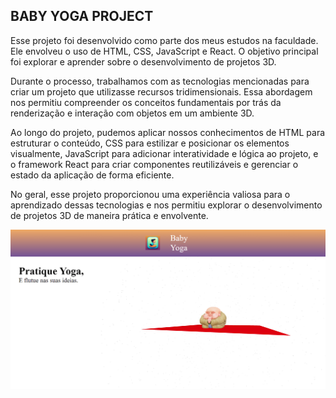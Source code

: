 ## BABY YOGA PROJECT
Esse projeto foi desenvolvido como parte dos meus estudos na faculdade. Ele envolveu o uso de HTML, CSS, JavaScript e React. O objetivo principal foi explorar e aprender sobre o desenvolvimento de projetos 3D.

Durante o processo, trabalhamos com as tecnologias mencionadas para criar um projeto que utilizasse recursos tridimensionais. Essa abordagem nos permitiu compreender os conceitos fundamentais por trás da renderização e interação com objetos em um ambiente 3D.

Ao longo do projeto, pudemos aplicar nossos conhecimentos de HTML para estruturar o conteúdo, CSS para estilizar e posicionar os elementos visualmente, JavaScript para adicionar interatividade e lógica ao projeto, e o framework React para criar componentes reutilizáveis e gerenciar o estado da aplicação de forma eficiente.

No geral, esse projeto proporcionou uma experiência valiosa para o aprendizado dessas tecnologias e nos permitiu explorar o desenvolvimento de projetos 3D de maneira prática e envolvente.

![Logo do R](https://github.com/DanielGiaquetoGomes04/ProjetoBabyYoga/blob/main/Foto/FotoTrabalho.png)
